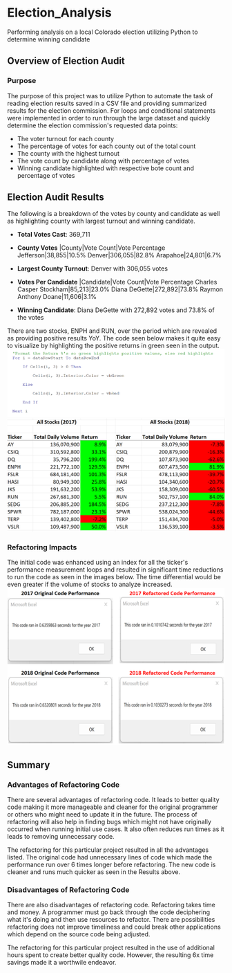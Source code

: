 # Election_Analysis
Performing analysis on a local Colorado election utilizing Python to determine winning candidate

## Overview of Election Audit
### Purpose
The purpose of this project was to utilize Python to automate the task of reading election results saved in a CSV file and providing summarized results for the election commission.  For loops and conditional statements were implemented in order to run through the large dataset and quickly determine the election commission's requested data points:

* The voter turnout for each county 
* The percentage of votes for each county out of the total count
* The county with the highest turnout
* The vote count by candidate along with percentage of votes
* Winning candidate highlighted with respective bote count and percentage of votes

## Election Audit Results
The following is a breakdown of the votes by county and candidate as well as highlighting county with largest turnout and winning candidate.

* **Total Votes Cast**: 369,711

* **County Votes**
	|County|Vote Count|Vote Percentage
	Jefferson|38,855|10.5%
	Denver|306,055|82.8%
	Arapahoe|24,801|6.7%

* **Largest County Turnout**: Denver with 306,055 votes

* **Votes Per Candidate**
	|Candidate|Vote Count|Vote Percentage
	Charles Casper Stockham|85,213|23.0%
	Diana DeGette|272,892|73.8%
	Raymon Anthony Doane|11,606|3.1%

* **Winning Candidate**: Diana DeGette with 272,892 votes and 73.8% of the votes


There are two stocks, ENPH and RUN, over the period which are revealed as providing positive results YoY.  The code seen below makes it quite easy to visualize by highlighting the positive returns in green seen in the output.
![Formatting_Code.png](https://github.com/dschul01/stock-analysis/blob/main/Resources/Formatting_Code.png)
![Positive_Returns_YoY.png](https://github.com/dschul01/stock-analysis/blob/main/Resources/Positive_Returns_YoY.png)
### Refactoring Impacts
The initial code was enhanced using an index for all the ticker's performance measurement loops and resulted in significant time reductions to run the code as seen in the images below.  The time differential would be even greater if the volume of stocks to analyze increased.
![Refactored_Time_Impacts.png](https://github.com/dschul01/stock-analysis/blob/main/Refactored_Time_Impacts.png)
## Summary
### Advantages of Refactoring Code
There are several advantages of refactoring code.  It leads to better quality code making it more manageable and cleaner for the original programmer or others who might need to update it in the future.  The process of refactoring will also help in finding bugs which might not have originally occurred when running initial use cases.  It also often reduces run times as it leads to removing unnecessary code.  

The refactoring for this particular project resulted in all the advantages listed.  The original code had unnecessary lines of code which made the performance run over 6 times longer before refactoring.  The new code is cleaner and runs much quicker as seen in the Results above.
  
### Disadvantages of Refactoring Code
There are also disadvantages of refactoring code.  Refactoring takes time and money. A programmer must go back through the code deciphering what it's doing and then use resources to refactor.  There are possibilities refactoring does not improve timeliness and could break other applications which depend on the source code being adjusted.

The refactoring for this particular project resulted in the use of additional hours spent to create better quality code.  However, the resulting 6x time savings made it a worthwile endeavor.

